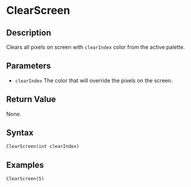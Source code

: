 # ClearScreen

## Description
Clears all pixels on screen with `clearIndex` color from the active palette.

## Parameters
- `clearIndex`
The color that will override the pixels on the screen.

## Return Value
None.

## Syntax
```
ClearScreen(int clearIndex)
```

## Examples
```
ClearScreen(5)
```